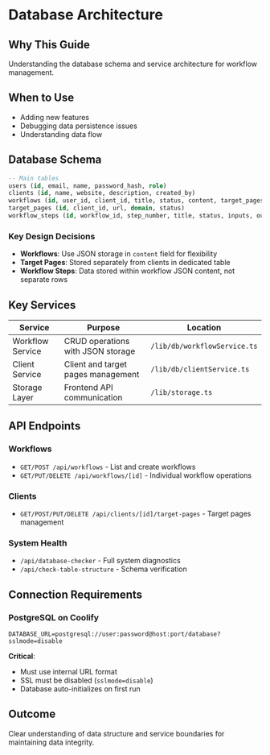 # Database Architecture

## Why This Guide
Understanding the database schema and service architecture for workflow management.

## When to Use
- Adding new features
- Debugging data persistence issues  
- Understanding data flow

## Database Schema

```sql
-- Main tables
users (id, email, name, password_hash, role)
clients (id, name, website, description, created_by)
workflows (id, user_id, client_id, title, status, content, target_pages)
target_pages (id, client_id, url, domain, status)
workflow_steps (id, workflow_id, step_number, title, status, inputs, outputs)
```

### Key Design Decisions
- **Workflows**: Use JSON storage in `content` field for flexibility
- **Target Pages**: Stored separately from clients in dedicated table
- **Workflow Steps**: Data stored within workflow JSON content, not separate rows

## Key Services

| Service | Purpose | Location |
|---------|---------|----------|
| Workflow Service | CRUD operations with JSON storage | `/lib/db/workflowService.ts` |
| Client Service | Client and target pages management | `/lib/db/clientService.ts` |
| Storage Layer | Frontend API communication | `/lib/storage.ts` |

## API Endpoints

### Workflows
- `GET/POST /api/workflows` - List and create workflows
- `GET/PUT/DELETE /api/workflows/[id]` - Individual workflow operations

### Clients  
- `GET/POST/PUT/DELETE /api/clients/[id]/target-pages` - Target pages management

### System Health
- `/api/database-checker` - Full system diagnostics
- `/api/check-table-structure` - Schema verification

## Connection Requirements

### PostgreSQL on Coolify
```env
DATABASE_URL=postgresql://user:password@host:port/database?sslmode=disable
```

**Critical**: 
- Must use internal URL format
- SSL must be disabled (`sslmode=disable`)
- Database auto-initializes on first run

## Outcome
Clear understanding of data structure and service boundaries for maintaining data integrity.
